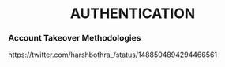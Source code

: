 <h1 align="center">AUTHENTICATION</h1>

<h3>Account Takeover Methodologies</h3> https://twitter.com/harshbothra_/status/1488504894294466561
